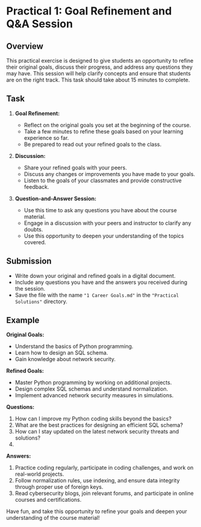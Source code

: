# Practical 1: Goal Refinement and Q&A Session

## Overview

This practical exercise is designed to give students an opportunity to refine their original goals, discuss their progress, and address any questions they may have. This session will help clarify concepts and ensure that students are on the right track. This task should take about 15 minutes to complete.

## Task

1. **Goal Refinement:**
   - Reflect on the original goals you set at the beginning of the course.
   - Take a few minutes to refine these goals based on your learning experience so far.
   - Be prepared to read out your refined goals to the class.

2. **Discussion:**
   - Share your refined goals with your peers.
   - Discuss any changes or improvements you have made to your goals.
   - Listen to the goals of your classmates and provide constructive feedback.

3. **Question-and-Answer Session:**
   - Use this time to ask any questions you have about the course material.
   - Engage in a discussion with your peers and instructor to clarify any doubts.
   - Use this opportunity to deepen your understanding of the topics covered.

## Submission

- Write down your original and refined goals in a digital document.
- Include any questions you have and the answers you received during the session.
- Save the file with the name `"1 Career Goals.md"` in the `"Practical Solutions"` directory.

## Example

**Original Goals:**

- Understand the basics of Python programming.
- Learn how to design an SQL schema.
- Gain knowledge about network security.

**Refined Goals:**

- Master Python programming by working on additional projects.
- Design complex SQL schemas and understand normalization.
- Implement advanced network security measures in simulations.

**Questions:**

1. How can I improve my Python coding skills beyond the basics?
2. What are the best practices for designing an efficient SQL schema?
3. How can I stay updated on the latest network security threats and solutions?
4. 
**Answers:**

1. Practice coding regularly, participate in coding challenges, and work on real-world projects.
2. Follow normalization rules, use indexing, and ensure data integrity through proper use of foreign keys.
3. Read cybersecurity blogs, join relevant forums, and participate in online courses and certifications.

Have fun, and take this opportunity to refine your goals and deepen your understanding of the course material!
